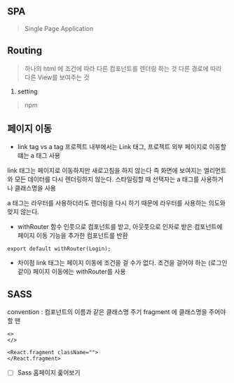 ## SPA
> Single Page Application

## Routing
> 하나의 html 에 조건에 따라 다른 컴포넌트를 렌더링 하는 것
> 다른 경로에 따라 다른 View를 보여주는 것

1. setting
> npm 


## 페이지 이동

- link tag  vs a tag
프로젝트 내부에서는 Link 태그, 프로젝트 외부 페이지로 이동할 떄는 a 태그 사용

link 태그는 페이지로 이동하지만 새로고침을 하지 않는다
즉 화면에 보여지는 엘리먼트와 모든 데이터를 다시 렌더링하지 않는다.
스타일링할 때 선택자는 a 태그를 사용하거나 클래스명을 사용

a 태그는 라우터를 사용하더라도 렌더링을 다시 하기 때문에 라우터를 사용하는 의도와 맞지 않는다.

- withRouter
함수
인풋으로 컴포넌트를 받고,
아웃풋으로 인자로 받은 컴포넌트에 페이지 이동 기능을 추가한 컴포넌트를 반환

```
export default withRouter(Login);
```

- 차이점
link 태그는 페이지 이동에 조건을 걸 수가 없다.
조건을 걸어야 하는 (로그인같이) 페이지 이동에는 withRouter를 사용

## SASS
convention : 컴포넌트의 이름과 같은 클래스명 주기
fragment 에 클래스명을 주어야할 땐
```
<>
</>

<React.fragment className="">
</React.fragment>
```

- [ ] Sass 홈페이지 훑어보기

